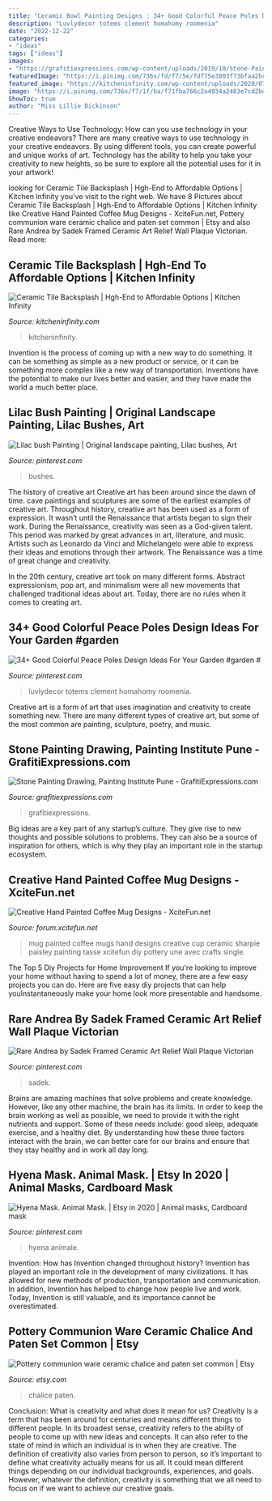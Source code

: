 ```yaml
---
title: "Ceramic Bowl Painting Designs : 34+ Good Colorful Peace Poles Design Ideas For Your Garden #garden #"
description: "Luvlydecor totems clement homahomy roomenia"
date: "2022-12-22"
categories:
- "ideas"
tags: ["ideas"]
images:
- "https://grafitiexpressions.com/wp-content/uploads/2019/10/Stone-Painting-C09-06-01.jpg"
featuredImage: "https://i.pinimg.com/736x/fd/f7/5e/fdf75e3803f73bfaa2bca7c104e2ee28.jpg"
featured_image: "https://kitcheninfinity.com/wp-content/uploads/2020/07/ceramic-tile-backsplash-.jpg"
image: "https://i.pinimg.com/736x/f7/1f/ba/f71fba766c2a4934a2483e7cd2bd2353.jpg"
ShowToc: true
author: "Miss Lillie Dickinson"
---
```



Creative Ways to Use Technology: How can you use technology in your creative endeavors?
There are many creative ways to use technology in your creative endeavors. By using different tools, you can create powerful and unique works of art. Technology has the ability to help you take your creativity to new heights, so be sure to explore all the potential uses for it in your artwork!

	

		
looking for Ceramic Tile Backsplash | Hgh-End to Affordable Options | Kitchen Infinity you've visit to the right web. We have 8 Pictures about Ceramic Tile Backsplash | Hgh-End to Affordable Options | Kitchen Infinity like Creative Hand Painted Coffee Mug Designs - XciteFun.net, Pottery communion ware ceramic chalice and paten set common | Etsy and also Rare Andrea by Sadek Framed Ceramic Art Relief Wall Plaque Victorian. Read more:
		
    
## Ceramic Tile Backsplash | Hgh-End To Affordable Options | Kitchen Infinity

<img loading=lazy src="https://kitcheninfinity.com/wp-content/uploads/2020/07/ceramic-tile-backsplash-.jpg" onerror="this.onerror=null;this.src='https://tse4.mm.bing.net/th?id=OIP.i_souDuL6tljGMVbo3ooGQHaFj&amp;pid=15.1';" alt="Ceramic Tile Backsplash | Hgh-End to Affordable Options | Kitchen Infinity">

_Source: kitcheninfinity.com_

>kitcheninfinity. 

	

Invention is the process of coming up with a new way to do something. It can be something as simple as a new product or service, or it can be something more complex like a new way of transportation. Inventions have the potential to make our lives better and easier, and they have made the world a much better place.

    
## Lilac Bush Painting | Original Landscape Painting, Lilac Bushes, Art

<img loading=lazy src="https://i.pinimg.com/736x/fd/f7/5e/fdf75e3803f73bfaa2bca7c104e2ee28.jpg" onerror="this.onerror=null;this.src='https://tse3.mm.bing.net/th?id=OIP.fCjHqZFMDkhDz5rFubPQYQHaJu&amp;pid=15.1';" alt="Lilac bush Painting | Original landscape painting, Lilac bushes, Art">

_Source: pinterest.com_

>bushes. 

	

The history of creative art
Creative art has been around since the dawn of time. cave paintings and sculptures are some of the earliest examples of creative art. Throughout history, creative art has been used as a form of expression. It wasn’t until the Renaissance that artists began to sign their work.
During the Renaissance, creativity was seen as a God-given talent. This period was marked by great advances in art, literature, and music. Artists such as Leonardo da Vinci and Michelangelo were able to express their ideas and emotions through their artwork. The Renaissance was a time of great change and creativity.

In the 20th century, creative art took on many different forms. Abstract expressionism, pop art, and minimalism were all new movements that challenged traditional ideas about art. Today, there are no rules when it comes to creating art.

    
## 34+ Good Colorful Peace Poles Design Ideas For Your Garden #garden #

<img loading=lazy src="https://i.pinimg.com/736x/c7/47/12/c74712b3908058143d5c621371a03049.jpg" onerror="this.onerror=null;this.src='https://tse2.mm.bing.net/th?id=OIP.pu5MlUxLvIYYwz2RUh0WzgHaPK&amp;pid=15.1';" alt="34+ Good Colorful Peace Poles Design Ideas For Your Garden #garden #">

_Source: pinterest.com_

>luvlydecor totems clement homahomy roomenia. 

	

Creative art is a form of art that uses imagination and creativity to create something new. There are many different types of creative art, but some of the most common are painting, sculpture, poetry, and music.

    
## Stone Painting Drawing, Painting Institute Pune - GrafitiExpressions.com

<img loading=lazy src="https://grafitiexpressions.com/wp-content/uploads/2019/10/Stone-Painting-C09-06-01.jpg" onerror="this.onerror=null;this.src='https://tse3.mm.bing.net/th?id=OIP.RP_umg36npMJPH8knr1O0gAAAA&amp;pid=15.1';" alt="Stone Painting Drawing, Painting Institute Pune - GrafitiExpressions.com">

_Source: grafitiexpressions.com_

>grafitiexpressions. 

	

Big ideas are a key part of any startup’s culture. They give rise to new thoughts and possible solutions to problems. They can also be a source of inspiration for others, which is why they play an important role in the startup ecosystem.

    
## Creative Hand Painted Coffee Mug Designs - XciteFun.net

<img loading=lazy src="http://img.xcitefun.net/users/2014/11/365681,xcitefun-coffee-mug-designs-12.jpg" onerror="this.onerror=null;this.src='https://tse1.mm.bing.net/th?id=OIP.w7GSdCZwORtLTaDHd9_7-QHaFj&amp;pid=15.1';" alt="Creative Hand Painted Coffee Mug Designs - XciteFun.net">

_Source: forum.xcitefun.net_

>mug painted coffee mugs hand designs creative cup ceramic sharpie paisley painting tasse xcitefun diy pottery une avec crafts single. 

	

The Top 5 Diy Projects for Home Improvement
If you're looking to improve your home without having to spend a lot of money, there are a few easy projects you can do. Here are five easy diy projects that can help youInstantaneously make your home look more presentable and handsome.

    
## Rare Andrea By Sadek Framed Ceramic Art Relief Wall Plaque Victorian

<img loading=lazy src="https://i.pinimg.com/736x/95/13/03/95130373125c0852047a30b4177a589c--victorian-women-wall-plaques.jpg" onerror="this.onerror=null;this.src='https://tse4.mm.bing.net/th?id=OIP.hNTRpTYxekczvUElSmwFbwHaJ3&amp;pid=15.1';" alt="Rare Andrea by Sadek Framed Ceramic Art Relief Wall Plaque Victorian">

_Source: pinterest.com_

>sadek. 

	

Brains are amazing machines that solve problems and create knowledge. However, like any other machine, the brain has its limits. In order to keep the brain working as well as possible, we need to provide it with the right nutrients and support. Some of these needs include: good sleep, adequate exercise, and a healthy diet. By understanding how these three factors interact with the brain, we can better care for our brains and ensure that they stay healthy and in work all day long.

    
## Hyena Mask. Animal Mask. | Etsy In 2020 | Animal Masks, Cardboard Mask

<img loading=lazy src="https://i.pinimg.com/736x/f7/1f/ba/f71fba766c2a4934a2483e7cd2bd2353.jpg" onerror="this.onerror=null;this.src='https://tse4.mm.bing.net/th?id=OIP.Znmo-vT72kUqfVGVc1XmAQHaKY&amp;pid=15.1';" alt="Hyena Mask. Animal Mask. | Etsy in 2020 | Animal masks, Cardboard mask">

_Source: pinterest.com_

>hyena animale. 

	

Invention: How has Invention changed throughout history?
Invention has played an important role in the development of many civilizations. It has allowed for new methods of production, transportation and communication. In addition, Invention has helped to change how people live and work. Today, Invention is still valuable, and its importance cannot be overestimated.

    
## Pottery Communion Ware Ceramic Chalice And Paten Set Common | Etsy

<img loading=lazy src="https://i.etsystatic.com/9768057/r/il/d3d663/812797181/il_fullxfull.812797181_io10.jpg" onerror="this.onerror=null;this.src='https://tse4.mm.bing.net/th?id=OIP.5n9fcqJmTSQH_hYmPUwHawHaJ4&amp;pid=15.1';" alt="Pottery communion ware ceramic chalice and paten set common | Etsy">

_Source: etsy.com_

>chalice paten. 

	

Conclusion: What is creativity and what does it mean for us?
Creativity is a term that has been around for centuries and means different things to different people. In its broadest sense, creativity refers to the ability of people to come up with new ideas and concepts. It can also refer to the state of mind in which an individual is in when they are creative. The definition of creativity also varies from person to person, so it’s important to define what creativity actually means for us all. It could mean different things depending on our individual backgrounds, experiences, and goals. However, whatever the definition, creativity is something that we all need to focus on if we want to achieve our creative goals.

